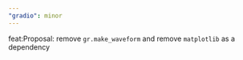 ```yaml
---
"gradio": minor
---
```


feat:Proposal: remove `gr.make_waveform` and remove `matplotlib` as a dependency
